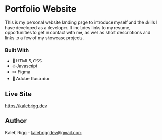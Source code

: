 # Portfolio Website

This is my personal website landing page to introduce myself and the skills I have developed as a developer. It includes links to my resume, opportunities to get in contact with me, as well as short descriptions and links to a few of my showcase projects.  

### Built With

* :muscle: HTML5, CSS
* :fire: Javascript
* :pencil2: Figma
* :page_facing_up: Adobe Illustrator 

## Live Site
https://kalebrigg.dev

## Author
Kaleb Rigg - kalebriggdev@gmail.com 
